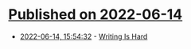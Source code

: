 # [Published on 2022-06-14](index.md)

* [2022-06-14, 15:54:32](https://news.ycombinator.com/item?id=31741262) - [Writing Is Hard](https://blog.torh.net/2022/06/14/writing-is-hard/)
